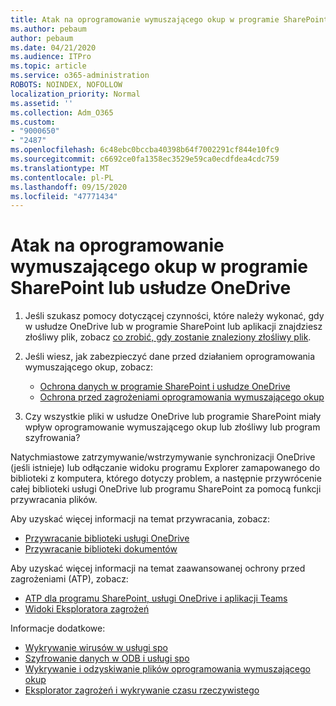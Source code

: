 ```yaml
---
title: Atak na oprogramowanie wymuszającego okup w programie SharePoint lub usłudze OneDrive
ms.author: pebaum
author: pebaum
ms.date: 04/21/2020
ms.audience: ITPro
ms.topic: article
ms.service: o365-administration
ROBOTS: NOINDEX, NOFOLLOW
localization_priority: Normal
ms.assetid: ''
ms.collection: Adm_O365
ms.custom:
- "9000650"
- "2487"
ms.openlocfilehash: 6c48ebc0bccba40398b64f7002291cf844e10fc9
ms.sourcegitcommit: c6692ce0fa1358ec3529e59ca0ecdfdea4cdc759
ms.translationtype: MT
ms.contentlocale: pl-PL
ms.lasthandoff: 09/15/2020
ms.locfileid: "47771434"
---
```

# <a name="ransomware-attack-in-sharepoint-or-onedrive"></a>Atak na oprogramowanie wymuszającego okup w programie SharePoint lub usłudze OneDrive

1.  Jeśli szukasz pomocy dotyczącej czynności, które należy wykonać, gdy w usłudze OneDrive lub w programie SharePoint lub aplikacji znajdziesz złośliwy plik, zobacz [co zrobić, gdy zostanie znaleziony złośliwy plik](https://support.office.com/en-ie/article/what-to-do-when-a-malicious-file-is-found-in-sharepoint-online-onedrive-or-microsoft-teams-01e902ad-a903-4e0f-b093-1e1ac0c37ad2).
2. Jeśli wiesz, jak zabezpieczyć dane przed działaniem oprogramowania wymuszającego okup, zobacz:
    - [Ochrona danych w programie SharePoint i usłudze OneDrive](https://docs.microsoft.com/sharepoint/safeguarding-your-data) 
    - [Ochrona przed zagrożeniami oprogramowania wymuszającego okup](https://docs.microsoft.com/windows/security/threat-protection/intelligence/ransomware-malware)    

3.  Czy wszystkie pliki w usłudze OneDrive lub programie SharePoint miały wpływ oprogramowanie wymuszającego okup lub złośliwy lub program szyfrowania? 

Natychmiastowe zatrzymywanie/wstrzymywanie synchronizacji OneDrive (jeśli istnieje) lub odłączanie widoku programu Explorer zamapowanego do biblioteki z komputera, którego dotyczy problem, a następnie przywrócenie całej biblioteki usługi OneDrive lub programu SharePoint za pomocą funkcji przywracania plików. 

Aby uzyskać więcej informacji na temat przywracania, zobacz:

- [Przywracanie biblioteki usługi OneDrive](https://support.office.com/article/restore-your-onedrive-fa231298-759d-41cf-bcd0-25ac53eb8a150)
- [Przywracanie biblioteki dokumentów](https://support.office.com/article/restore-a-document-library-317791c3-8bd0-4dfd-8254-3ca90883d39a)

Aby uzyskać więcej informacji na temat zaawansowanej ochrony przed zagrożeniami (ATP), zobacz:
- [ATP dla programu SharePoint, usługi OneDrive i aplikacji Teams](https://docs.microsoft.com/microsoft-365/security/office-365-security/atp-for-spo-odb-and-teams)
- [Widoki Eksploratora zagrożeń](https://docs.microsoft.com/microsoft-365/security/office-365-security/threat-explorer-views)

Informacje dodatkowe:

- [Wykrywanie wirusów w usługi spo](https://docs.microsoft.com/microsoft-365/security/office-365-security/virus-detection-in-spo)</br>
- [Szyfrowanie danych w ODB i usługi spo](https://docs.microsoft.com/microsoft-365/compliance/data-encryption-in-odb-and-spo)</br>
- [Wykrywanie i odzyskiwanie plików oprogramowania wymuszającego okup](https://support.office.com/article/Ransomware-detection-and-recovering-your-files-0d90ec50-6bfd-40f4-acc7-b8c12c73637f)</br>
- [Eksplorator zagrożeń i wykrywanie czasu rzeczywistego](https://docs.microsoft.com/microsoft-365/security/office-365-security/threat-explorer-views)